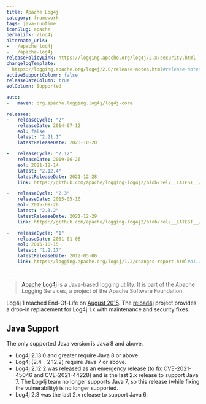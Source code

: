 ```yaml
---
title: Apache Log4j
category: framework
tags: java-runtime
iconSlug: apache
permalink: /log4j
alternate_urls:
-   /apache_log4j
-   /apache-log4j
releasePolicyLink: https://logging.apache.org/log4j/2.x/security.html
changelogTemplate: 
  https://logging.apache.org/log4j/2.0/release-notes.html#release-notes-{{'__LATEST__'|replace:'.','-'}}
activeSupportColumn: false
releaseDateColumn: true
eolColumn: Supported

auto:
-   maven: org.apache.logging.log4j/log4j-core

releases:
-   releaseCycle: "2"
    releaseDate: 2014-07-12
    eol: false
    latest: "2.21.1"
    latestReleaseDate: 2023-10-20

-   releaseCycle: "2.12"
    releaseDate: 2019-06-26
    eol: 2021-12-14
    latest: "2.12.4"
    latestReleaseDate: 2021-12-28
    link: https://github.com/apache/logging-log4j2/blob/rel/__LATEST__/RELEASE-NOTES.md

-   releaseCycle: "2.3"
    releaseDate: 2015-05-10
    eol: 2015-09-20
    latest: "2.3.2"
    latestReleaseDate: 2021-12-29
    link: https://github.com/apache/logging-log4j2/blob/rel/__LATEST__/RELEASE-NOTES.txt

-   releaseCycle: "1"
    releaseDate: 2001-01-08
    eol: 2015-10-15
    latest: "1.2.17"
    latestReleaseDate: 2012-05-06
    link: https://logging.apache.org/log4j/1.2/changes-report.html#a1.2.17

---
```


> [Apache Log4j](https://logging.apache.org/log4j/2.x/) is a Java-based logging utility. It is part
> of the Apache Logging Services, a project of the Apache Software Foundation.

Log4j 1 reached End-Of-Life on [August 2015](https://news.apache.org/foundation/entry/apache_logging_services_project_announces).
The [reload4j](https://reload4j.qos.ch/) project provides a drop-in replacement for Log4j 1.x with
maintenance and security fixes.

## Java Support

The only supported Java version is Java 8 and above.

- Log4j 2.13.0 and greater require Java 8 or above.
- Log4j (2.4 - 2.12.2) require Java 7 or above.
- Log4j 2.12.2 was released as an emergency release (to fix CVE-2021-45046 and CVE-2021-44228) and
  is the last 2.x release to support Java 7. The Log4j team no longer supports Java 7, so this
  release (while fixing the vulnerability) is no longer supported.
- Log4j 2.3 was the last 2.x release to support Java 6.
